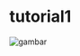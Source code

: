 # tutorial1


![gambar](https://github.com/user-attachments/assets/5479a280-95e3-4206-9252-41e1662fea9d)
